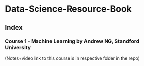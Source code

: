 # Data-Science-Resource-Book

## Index
### Course 1 - Machine Learning by Andrew NG, Standford University 

(Notes+video link to this course is in respective folder in the repo) 



